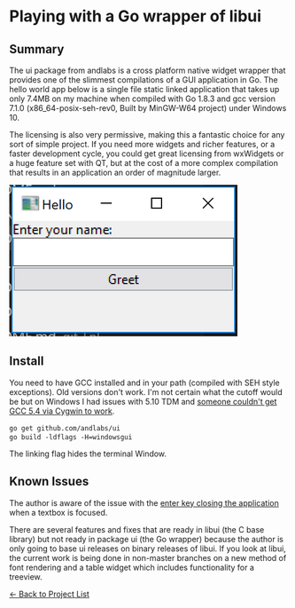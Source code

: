 # Playing with a Go wrapper of libui

## Summary

The ui package from andlabs is a cross platform native widget wrapper that provides one of the slimmest compilations of a GUI application in Go. The hello world app below is a single file static linked application that takes up only 7.4MB on my machine when compiled with Go 1.8.3 and gcc version 7.1.0 (x86_64-posix-seh-rev0, Built by MinGW-W64 project) under Windows 10.

The licensing is also very permissive, making this a fantastic choice for any sort of simple project. If you need more widgets and richer features, or a faster development cycle, you could get great licensing from wxWidgets or a huge feature set with QT, but at the cost of a more complex compilation that results in an application an order of magnitude larger.

![hello world](./hello-world.png)

## Install

You need to have GCC installed and in your path (compiled with SEH style exceptions). Old versions don't work. I'm not certain what the cutoff would be but on Windows I had issues with 5.10 TDM and [someone couldn't get GCC 5.4 via Cygwin to work](https://github.com/andlabs/ui/issues/196). 

```
go get github.com/andlabs/ui
go build -ldflags -H=windowsgui
```

The linking flag hides the terminal Window.

## Known Issues

The author is aware of the issue with the [enter key closing the application](https://github.com/andlabs/ui/issues/239) when a textbox is focused.

There are several features and fixes that are ready in libui (the C base library) but not ready in package ui (the Go wrapper) because the author is only going to base ui releases on binary releases of libui. If you look at libui, the current work is being done in non-master branches on a new method of font rendering and a table widget which includes functionality for a treeview.

[&#x2190; Back to Project List](../README.md)